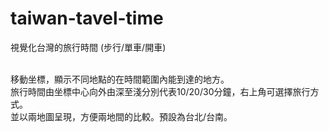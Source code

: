 # taiwan-tavel-time
視覺化台灣的旅行時間 (步行/單車/開車) </br></br>

移動坐標，顯示不同地點的在時間範圍內能到達的地方。 </br>
旅行時間由坐標中心向外由深至淺分別代表10/20/30分鐘，右上角可選擇旅行方式。</br>
並以兩地圖呈現，方便兩地間的比較。預設為台北/台南。</br>
